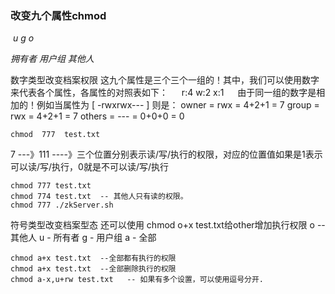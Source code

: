 ### 改变九个属性chmod 

*​     u          g          o*

*拥有者   用户组   其他人*

数字类型改变档案权限
这九个属性是三个三个一组的！其中，我们可以使用数字来代表各个属性，各属性的对照表如下： 
　 
r:4 
w:2 
x:1 
　
由于同一组的数字是相加的！例如当属性为 [ -rwxrwx--- ] 则是： 
owner  = rwx  = 4+2+1 = 7 
group  = rwx  = 4+2+1 = 7 
others = ---  = 0+0+0 = 0

```shell
chmod  777  test.txt
```

7 ---》111 ----》三个位置分别表示读/写/执行的权限，对应的位置值如果是1表示可以读/写/执行，0就是不可以读/写/执行

```shell
chmod 777 test.txt   
chmod 774 test.txt  -- 其他人只有读的权限。
chmod 777 ./zkServer.sh
```

符号类型改变档案型态
还可以使用 chmod o+x test.txt给other增加执行权限
o -- 其他人
u - 所有者
g - 用户组
a - 全部

```shell
chmod a+x test.txt  --全部都有执行的权限
chmod a+x test.txt  --全部删除执行的权限
chmod a-x,u+rw test.txt   -- 如果有多个设置，可以使用逗号分开.
```

